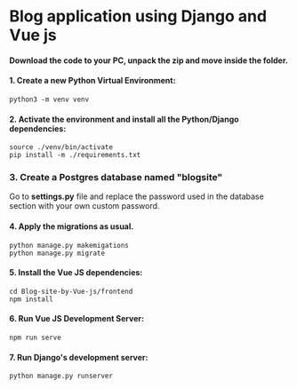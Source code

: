 # Blog application using Django and Vue js

#### Download the code to your PC, unpack the zip and move inside the folder.

#### 1. Create a new Python Virtual Environment:
```
python3 -m venv venv
```

#### 2. Activate the environment and install all the Python/Django dependencies:

```
source ./venv/bin/activate
pip install -m ./requirements.txt
```

### 3. Create a Postgres database named "blogsite"
Go to <strong>settings.py</strong> file and replace the password used in the database section with your own custom password.


#### 4. Apply the migrations as usual.
```
python manage.py makemigations
python manage.py migrate
```

#### 5. Install the Vue JS dependencies:
```
cd Blog-site-by-Vue-js/frontend
npm install
```

#### 6. Run Vue JS Development Server:
```
npm run serve
```

#### 7. Run Django's development server:
```
python manage.py runserver
```
